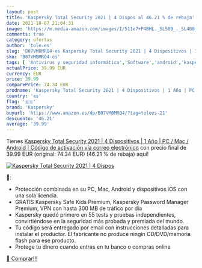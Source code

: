 ```yaml
---
layout: post
title: 'Kaspersky Total Security 2021 | 4 Dispos al 46.21 % de rebaja'
date: 2021-10-07 21:04:31
image: 'https://m.media-amazon.com/images/I/511e7+P4BHL._SL500_._SL400_.jpg'
comments: true
category: ofertas
author: 'tole.es'
slug: 'B07VMBMRQ4-es Kaspersky Total Security 2021 | 4 Dispositivos | 1 Año |...'
sku: 'B07VMBMRQ4-es'
tags: [ 'Antivirus y seguridad informática','Software','android','kaspersky', ]
actualPrice: 39.99 EUR
currency: EUR
price: 39.99
comparePrice: 74.34 EUR
prodname: 'Kaspersky Total Security 2021 | 4 Dispositivos | 1 Año | PC / Mac / Android | Código de activación vía correo electrónico'
country: 'es'
flag: '🇪🇸'
brand: 'Kaspersky'
buyurl: 'https://www.amazon.es/dp/B07VMBMRQ4/?tag=tolees-21'
descuento: '46.21'
average: '39.99'
---
```


Tienes [Kaspersky Total Security 2021 | 4 Dispositivos | 1 Año | PC / Mac / Android | Código de activación vía correo electrónico](https://www.amazon.es/dp/B07VMBMRQ4/?tag=tolees-21) con precio final de  39.99 EUR (original: 74.34 EUR) (46.21 %  de rebaja) aqui!

[![Kaspersky Total Security 2021 | 4 Dispos](https://m.media-amazon.com/images/I/511e7+P4BHL._SL500_._SL400_.jpg)](https://www.amazon.es/dp/B07VMBMRQ4/?tag=tolees-21)

🔎:

- Protección combinada en su PC, Mac, Android y dispositivos iOS con una sola licencia.
- GRATIS Kaspersky Safe Kids Premium, Kaspersky Password Manager Premium, VPN con hasta 300 MB de tráfico por día
- Kaspersky quedó primero en 55 tests y pruebas independientes, convirtiéndose en la seguridad más probada y premiada del mundo.
- Tu código será entregado por email con instrucciones detalladas para instalar el productor. El fabricante no produce ningín CD/DVD/memoria flash para ese producto.
- Protege tu dinero cuando entras en tu banco o compras online

[🛒 Comprar!!!](https://www.amazon.es/dp/B07VMBMRQ4/?tag=tolees-21)
